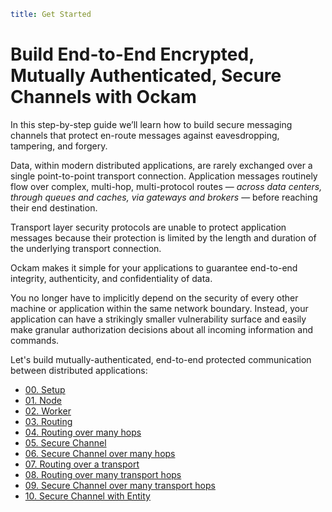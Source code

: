 ```yaml
title: Get Started
```

# Build End-to-End Encrypted, Mutually Authenticated, Secure Channels with Ockam

In this step-by-step guide we’ll learn how to build secure messaging channels that
protect en-route messages against eavesdropping, tampering, and forgery.

Data, within modern distributed applications, are rarely exchanged over a single
point-to-point transport connection. Application messages routinely flow over complex,
multi-hop, multi-protocol routes — _across data centers, through queues and caches,
via gateways and brokers_ — before reaching their end destination.

Transport layer security protocols are unable to protect application messages
because their protection is limited by the length and duration of the underlying
transport connection.

Ockam makes it simple for your applications to guarantee end-to-end integrity,
authenticity, and confidentiality of data.

You no longer have to implicitly depend on the security of every other machine or
application within the same network boundary. Instead, your application can have
a strikingly smaller vulnerability surface and easily make granular authorization
decisions about all incoming information and commands.

Let's build mutually-authenticated, end-to-end protected communication between
distributed applications:

<div style="display: none; visibility: hidden;"><hr></div>

<ul>
<li><a href="./00-setup">00. Setup</a></li>
<li><a href="./01-node">01. Node</a></li>
<li><a href="./02-worker">02. Worker</a>
<li><a href="./03-routing">03. Routing</a></li>
<li><a href="./04-routing-many-hops">04. Routing over many hops</a></li>
<li><a href="./05-secure-channel">05. Secure Channel</a></li>
<li><a href="./06-secure-channel-many-hops">06. Secure Channel over many hops</a></li>
<li><a href="./07-routing-over-transport">07. Routing over a transport</a></li>
<li><a href="./08-routing-over-many-transport-hops">08. Routing over many transport hops</a></li>
<li><a href="./09-secure-channel-over-many-transport-hops">09. Secure Channel over many transport hops</a></li>
<li><a href="./10-secure-channel-with-entity">10. Secure Channel with Entity</a></li>
</ul>
